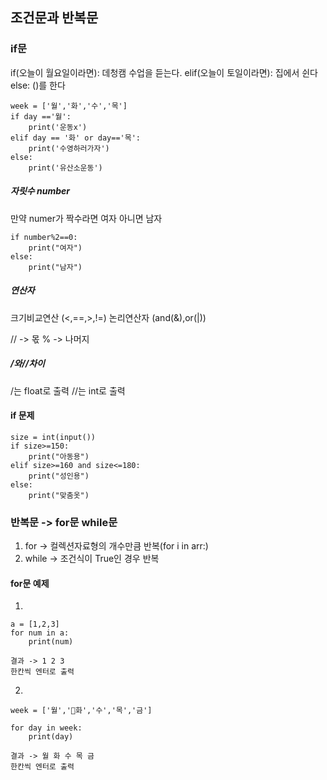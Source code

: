 ## 조건문과 반복문
### if문
if(오늘이 월요일이라면):
	데청캠 수업을 듣는다.
elif(오늘이 토일이라면):
	집에서 쉰다
else:
	()를 한다
```
week = ['월','화','수','목']
if day =='월':
	print('운동x')
elif day == '화' or day=='목':
	print('수영하러가자')
else:
	print('유산소운동')
```
##### 자릿수 number
만약 numer가 짝수라면 여자 아니면 남자
```
if number%2==0:
	print("여자")
else:
	print("남자")
```
##### 연산자
크기비교연산 (<,\==,>,!=)
논리연산자 (and(&),or(|))

// -> 몫
% -> 나머지

##### /와//차이
/는 float로 출력
//는 int로 출력



#### if 문제 
```
size = int(input())
if size>=150:
	print("아동용")
elif size>=160 and size<=180:
	print("성인용")
else:
	print("맞춤옷")

```




### 반복문 -> for문 while문
1. for -> 컬렉션자료형의 개수만큼 반복(for i in arr:)
2. while -> 조건식이 True인 경우 반복

#### for문 예제
1. 
```
a = [1,2,3]
for num in a:
	print(num)

결과 -> 1 2 3
한칸씩 엔터로 출력
```
2. 
```
week = ['월','화','수','목','금']

for day in week:
	print(day)

결과 -> 월 화 수 목 금
한칸씩 엔터로 출력
```
